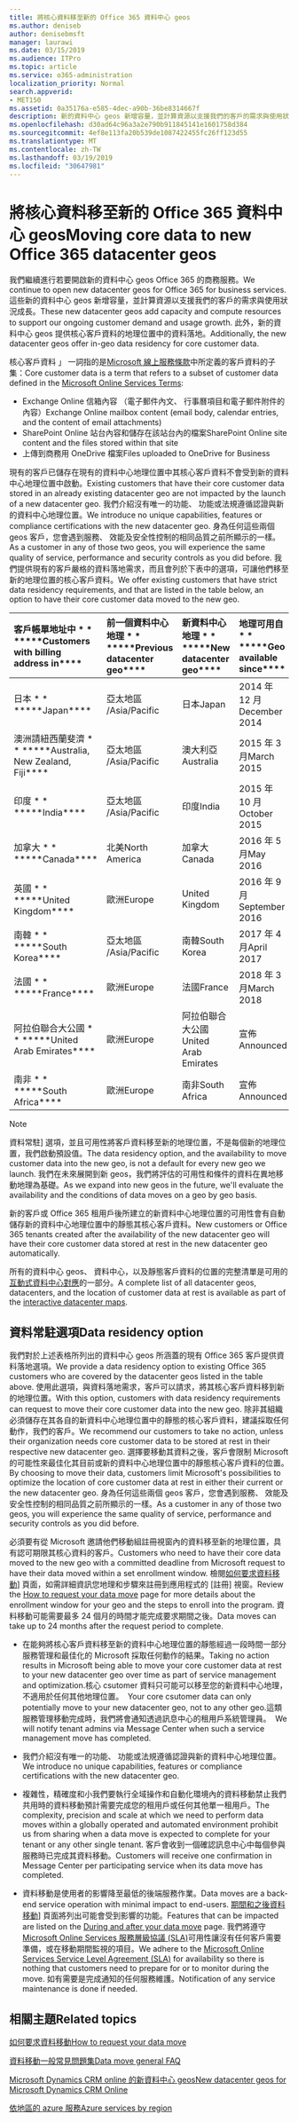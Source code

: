 ```yaml
---
title: 將核心資料移至新的 Office 365 資料中心 geos
ms.author: deniseb
author: denisebmsft
manager: laurawi
ms.date: 03/15/2019
ms.audience: ITPro
ms.topic: article
ms.service: o365-administration
localization_priority: Normal
search.appverid:
- MET150
ms.assetid: 0a35176a-e585-4dec-a90b-36be8314667f
description: 新的資料中心 geos 新增容量，並計算資源以支援我們的客戶的需求與使用狀況成長。 此外，新的資料中心 geos 提供核心客戶資料的地理位置中的資料落地。 核心客戶資料 」 一詞指的是 Microsoft 線上服務條款中所定義的客戶資料的子集： Exchange Online 信箱內容 （電子郵件內文、 行事曆項目和電子郵件附件的內容） 和 SharePoint Online 站台內容和檔案儲存在該站台內，而且檔案上傳至商務用 OneDrive。
ms.openlocfilehash: d30ad64c96a3a2e790b911845141e1601758d384
ms.sourcegitcommit: 4ef8e113fa20b539de1087422455fc26ff123d55
ms.translationtype: MT
ms.contentlocale: zh-TW
ms.lasthandoff: 03/19/2019
ms.locfileid: "30647981"
---
```

# <a name="moving-core-data-to-new-office-365-datacenter-geos"></a><span data-ttu-id="9f611-105">將核心資料移至新的 Office 365 資料中心 geos</span><span class="sxs-lookup"><span data-stu-id="9f611-105">Moving core data to new Office 365 datacenter geos</span></span>

<span data-ttu-id="9f611-106">我們繼續進行若要開啟新的資料中心 geos Office 365 的商務服務。</span><span class="sxs-lookup"><span data-stu-id="9f611-106">We continue to open new datacenter geos for Office 365 for business services.</span></span> <span data-ttu-id="9f611-107">這些新的資料中心 geos 新增容量，並計算資源以支援我們的客戶的需求與使用狀況成長。</span><span class="sxs-lookup"><span data-stu-id="9f611-107">These new datacenter geos add capacity and compute resources to support our ongoing customer demand and usage growth.</span></span> <span data-ttu-id="9f611-108">此外，新的資料中心 geos 提供核心客戶資料的地理位置中的資料落地。</span><span class="sxs-lookup"><span data-stu-id="9f611-108">Additionally, the new datacenter geos offer in-geo data residency for core customer data.</span></span> 

<span data-ttu-id="9f611-109">核心客戶資料 」 一詞指的是[Microsoft 線上服務條款](https://go.microsoft.com/fwlink/p/?LinkID=249048)中所定義的客戶資料的子集：</span><span class="sxs-lookup"><span data-stu-id="9f611-109">Core customer data is a term that refers to a subset of customer data defined in the [Microsoft Online Services Terms](https://go.microsoft.com/fwlink/p/?LinkID=249048):</span></span> 
- <span data-ttu-id="9f611-110">Exchange Online 信箱內容 （電子郵件內文、 行事曆項目和電子郵件附件的內容）</span><span class="sxs-lookup"><span data-stu-id="9f611-110">Exchange Online mailbox content (email body, calendar entries, and the content of email attachments)</span></span>
- <span data-ttu-id="9f611-111">SharePoint Online 站台內容和儲存在該站台內的檔案</span><span class="sxs-lookup"><span data-stu-id="9f611-111">SharePoint Online site content and the files stored within that site</span></span>
- <span data-ttu-id="9f611-112">上傳到商務用 OneDrive 檔案</span><span class="sxs-lookup"><span data-stu-id="9f611-112">Files uploaded to OneDrive for Business</span></span> 
  
<span data-ttu-id="9f611-113">現有的客戶已儲存在現有的資料中心地理位置中其核心客戶資料不會受到新的資料中心地理位置中啟動。</span><span class="sxs-lookup"><span data-stu-id="9f611-113">Existing customers that have their core customer data stored in an already existing datacenter geo are not impacted by the launch of a new datacenter geo.</span></span> <span data-ttu-id="9f611-114">我們介紹沒有唯一的功能、 功能或法規遵循認證與新的資料中心地理位置。</span><span class="sxs-lookup"><span data-stu-id="9f611-114">We introduce no unique capabilities, features or compliance certifications with the new datacenter geo.</span></span> <span data-ttu-id="9f611-115">身為任何這些兩個 geos 客戶，您會遇到服務、 效能及安全性控制的相同品質之前所顯示的一樣。</span><span class="sxs-lookup"><span data-stu-id="9f611-115">As a customer in any of those two geos, you will experience the same quality of service, performance and security controls as you did before.</span></span> <span data-ttu-id="9f611-116">我們提供現有的客戶嚴格的資料落地需求，而且會列於下表中的選項，可讓他們移至新的地理位置的核心客戶資料。</span><span class="sxs-lookup"><span data-stu-id="9f611-116">We offer existing customers that have strict data residency requirements, and that are listed in the table below, an option to have their core customer data moved to the new geo.</span></span>
  
|<span data-ttu-id="9f611-117">客戶帳單地址中 \* \* \*</span><span class="sxs-lookup"><span data-stu-id="9f611-117">\*\*\*\*Customers with billing address in\*\*\*\*</span></span>|<span data-ttu-id="9f611-118">前一個資料中心地理 \* \* \*</span><span class="sxs-lookup"><span data-stu-id="9f611-118">\*\*\*\*Previous datacenter geo\*\*\*\*</span></span>|<span data-ttu-id="9f611-119">新資料中心地理 \* \* \*</span><span class="sxs-lookup"><span data-stu-id="9f611-119">\*\*\*\*New datacenter geo\*\*\*\*</span></span>|<span data-ttu-id="9f611-120">地理可用自 \* \* \*</span><span class="sxs-lookup"><span data-stu-id="9f611-120">\*\*\*\*Geo available since\*\*\*\*</span></span>|
|:-----|:-----|:-----|:-----|
|<span data-ttu-id="9f611-121">日本 \* \* \*</span><span class="sxs-lookup"><span data-stu-id="9f611-121">\*\*\*\*Japan\*\*\*\*</span></span>| <span data-ttu-id="9f611-122">亞太地區 /</span><span class="sxs-lookup"><span data-stu-id="9f611-122">Asia/Pacific</span></span> | <span data-ttu-id="9f611-123">日本</span><span class="sxs-lookup"><span data-stu-id="9f611-123">Japan</span></span> | <span data-ttu-id="9f611-124">2014 年 12 月</span><span class="sxs-lookup"><span data-stu-id="9f611-124">December 2014</span></span> |
|<span data-ttu-id="9f611-125">澳洲請紐西蘭斐濟 \* \* \*</span><span class="sxs-lookup"><span data-stu-id="9f611-125">\*\*\*\*Australia, New Zealand, Fiji\*\*\*\*</span></span>| <span data-ttu-id="9f611-126">亞太地區 /</span><span class="sxs-lookup"><span data-stu-id="9f611-126">Asia/Pacific</span></span> | <span data-ttu-id="9f611-127">澳大利亞</span><span class="sxs-lookup"><span data-stu-id="9f611-127">Australia</span></span> | <span data-ttu-id="9f611-128">2015 年 3 月</span><span class="sxs-lookup"><span data-stu-id="9f611-128">March 2015</span></span> |
|<span data-ttu-id="9f611-129">印度 \* \* \*</span><span class="sxs-lookup"><span data-stu-id="9f611-129">\*\*\*\*India\*\*\*\*</span></span>| <span data-ttu-id="9f611-130">亞太地區 /</span><span class="sxs-lookup"><span data-stu-id="9f611-130">Asia/Pacific</span></span> | <span data-ttu-id="9f611-131">印度</span><span class="sxs-lookup"><span data-stu-id="9f611-131">India</span></span> | <span data-ttu-id="9f611-132">2015 年 10 月</span><span class="sxs-lookup"><span data-stu-id="9f611-132">October 2015</span></span> |
|<span data-ttu-id="9f611-133">加拿大 \* \* \*</span><span class="sxs-lookup"><span data-stu-id="9f611-133">\*\*\*\*Canada\*\*\*\*</span></span>| <span data-ttu-id="9f611-134">北美</span><span class="sxs-lookup"><span data-stu-id="9f611-134">North America</span></span> | <span data-ttu-id="9f611-135">加拿大</span><span class="sxs-lookup"><span data-stu-id="9f611-135">Canada</span></span> | <span data-ttu-id="9f611-136">2016 年 5 月</span><span class="sxs-lookup"><span data-stu-id="9f611-136">May 2016</span></span> |
|<span data-ttu-id="9f611-137">英國 \* \* \*</span><span class="sxs-lookup"><span data-stu-id="9f611-137">\*\*\*\*United Kingdom\*\*\*\*</span></span>| <span data-ttu-id="9f611-138">歐洲</span><span class="sxs-lookup"><span data-stu-id="9f611-138">Europe</span></span> | United Kingdom | <span data-ttu-id="9f611-140">2016 年 9 月</span><span class="sxs-lookup"><span data-stu-id="9f611-140">September 2016</span></span> |
|<span data-ttu-id="9f611-141">南韓 \* \* \*</span><span class="sxs-lookup"><span data-stu-id="9f611-141">\*\*\*\*South Korea\*\*\*\*</span></span>| <span data-ttu-id="9f611-142">亞太地區 /</span><span class="sxs-lookup"><span data-stu-id="9f611-142">Asia/Pacific</span></span> | <span data-ttu-id="9f611-143">南韓</span><span class="sxs-lookup"><span data-stu-id="9f611-143">South Korea</span></span> | <span data-ttu-id="9f611-144">2017 年 4 月</span><span class="sxs-lookup"><span data-stu-id="9f611-144">April 2017</span></span> |
|<span data-ttu-id="9f611-145">法國 \* \* \*</span><span class="sxs-lookup"><span data-stu-id="9f611-145">\*\*\*\*France\*\*\*\*</span></span>| <span data-ttu-id="9f611-146">歐洲</span><span class="sxs-lookup"><span data-stu-id="9f611-146">Europe</span></span> | <span data-ttu-id="9f611-147">法國</span><span class="sxs-lookup"><span data-stu-id="9f611-147">France</span></span> | <span data-ttu-id="9f611-148">2018 年 3 月</span><span class="sxs-lookup"><span data-stu-id="9f611-148">March 2018</span></span> |
|<span data-ttu-id="9f611-149">阿拉伯聯合大公國 \* \* \*</span><span class="sxs-lookup"><span data-stu-id="9f611-149">\*\*\*\*United Arab Emirates\*\*\*\*</span></span>| <span data-ttu-id="9f611-150">歐洲</span><span class="sxs-lookup"><span data-stu-id="9f611-150">Europe</span></span> | <span data-ttu-id="9f611-151">阿拉伯聯合大公國</span><span class="sxs-lookup"><span data-stu-id="9f611-151">United Arab Emirates</span></span> | <span data-ttu-id="9f611-152">宣佈</span><span class="sxs-lookup"><span data-stu-id="9f611-152">Announced</span></span> |
|<span data-ttu-id="9f611-153">南非 \* \* \*</span><span class="sxs-lookup"><span data-stu-id="9f611-153">\*\*\*\*South Africa\*\*\*\*</span></span>| <span data-ttu-id="9f611-154">歐洲</span><span class="sxs-lookup"><span data-stu-id="9f611-154">Europe</span></span> | <span data-ttu-id="9f611-155">南非</span><span class="sxs-lookup"><span data-stu-id="9f611-155">South Africa</span></span> | <span data-ttu-id="9f611-156">宣佈</span><span class="sxs-lookup"><span data-stu-id="9f611-156">Announced</span></span> |
   
> [!NOTE]
> <span data-ttu-id="9f611-157">資料常駐] 選項，並且可用性將客戶資料移至新的地理位置，不是每個新的地理位置，我們啟動預設值。</span><span class="sxs-lookup"><span data-stu-id="9f611-157">The data residency option, and the availability to move customer data into the new geo, is not a default for every new geo we launch.</span></span> <span data-ttu-id="9f611-158">我們在未來展開到新 geos，我們將評估的可用性和條件的資料在異地移動地理為基礎。</span><span class="sxs-lookup"><span data-stu-id="9f611-158">As we expand into new geos in the future, we'll evaluate the availability and the conditions of data moves on a geo by geo basis.</span></span> 
  
<span data-ttu-id="9f611-159">新的客戶或 Office 365 租用戶後所建立的新資料中心地理位置的可用性會有自動儲存新的資料中心地理位置中的靜態其核心客戶資料。</span><span class="sxs-lookup"><span data-stu-id="9f611-159">New customers or Office 365 tenants created after the availability of the new datacenter geo will have their core customer data stored at rest in the new datacenter geo automatically.</span></span>
  
<span data-ttu-id="9f611-160">所有的資料中心 geos、 資料中心，以及靜態客戶資料的位置的完整清單是可用的[互動式資料中心對應](https://office.com/datamaps)的一部分。</span><span class="sxs-lookup"><span data-stu-id="9f611-160">A complete list of all datacenter geos, datacenters, and the location of customer data at rest is available as part of the [interactive datacenter maps](https://office.com/datamaps).</span></span> 
  
## <a name="data-residency-option"></a><span data-ttu-id="9f611-161">資料常駐選項</span><span class="sxs-lookup"><span data-stu-id="9f611-161">Data residency option</span></span>

<span data-ttu-id="9f611-162">我們對於上述表格所列出的資料中心 geos 所涵蓋的現有 Office 365 客戶提供資料落地選項。</span><span class="sxs-lookup"><span data-stu-id="9f611-162">We provide a data residency option to existing Office 365 customers who are covered by the datacenter geos listed in the table above.</span></span> <span data-ttu-id="9f611-163">使用此選項，與資料落地需求，客戶可以請求，將其核心客戶資料移到新的地理位置。</span><span class="sxs-lookup"><span data-stu-id="9f611-163">With this option, customers with data residency requirements can request to move their core customer data into the new geo.</span></span> <span data-ttu-id="9f611-164">除非其組織必須儲存在其各自的新資料中心地理位置中的靜態的核心客戶資料，建議採取任何動作，我們的客戶。</span><span class="sxs-lookup"><span data-stu-id="9f611-164">We recommend our customers to take no action, unless their organization needs core customer data to be stored at rest in their respective new datacenter geo.</span></span> <span data-ttu-id="9f611-165">選擇要移動其資料之後，客戶會限制 Microsoft 的可能性來最佳化其目前或新的資料中心地理位置中的靜態核心客戶資料的位置。</span><span class="sxs-lookup"><span data-stu-id="9f611-165">By choosing to move their data, customers limit Microsoft's possibilities to optimize the location of core customer data at rest in either their current or the new datacenter geo.</span></span> <span data-ttu-id="9f611-166">身為任何這些兩個 geos 客戶，您會遇到服務、 效能及安全性控制的相同品質之前所顯示的一樣。</span><span class="sxs-lookup"><span data-stu-id="9f611-166">As a customer in any of those two geos, you will experience the same quality of service, performance and security controls as you did before.</span></span>
  
<span data-ttu-id="9f611-167">必須要有從 Microsoft 邀請他們移動組註冊視窗內的資料移至新的地理位置，具有認可期限其核心資料的客戶。</span><span class="sxs-lookup"><span data-stu-id="9f611-167">Customers who need to have their core data moved to the new geo with a committed deadline from Microsoft request to have their data moved within a set enrollment window.</span></span>  <span data-ttu-id="9f611-168">檢閱[如何要求資料移動](request-your-data-move.md)] 頁面，如需詳細資訊您地理和步驟來註冊到應用程式的 [註冊] 視窗。</span><span class="sxs-lookup"><span data-stu-id="9f611-168">Review the [How to request your data move](request-your-data-move.md) page for more details about the enrollment window for your geo and the steps to enroll into the program.</span></span>  <span data-ttu-id="9f611-169">資料移動可能需要最多 24 個月的時間才能完成要求期間之後。</span><span class="sxs-lookup"><span data-stu-id="9f611-169">Data moves can take up to 24 months after the request period to complete.</span></span>

- <span data-ttu-id="9f611-170">在能夠將核心客戶資料移至新的資料中心地理位置的靜態經過一段時間一部分服務管理和最佳化的 Microsoft 採取任何動作的結果。</span><span class="sxs-lookup"><span data-stu-id="9f611-170">Taking no action results in Microsoft being able to move your core customer data at rest to your new datacenter geo over time as part of service management and optimization.</span></span><span data-ttu-id="9f611-171">核心 csutomer 資料只可能可以移至您的新資料中心地理，不適用於任何其他地理位置。</span><span class="sxs-lookup"><span data-stu-id="9f611-171">  Your core csutomer data can only potentially move to your new datacenter geo, not to any other geo.</span></span><span data-ttu-id="9f611-172">這類服務管理移動完成時，我們將會通知透過訊息中心的租用戶系統管理員。</span><span class="sxs-lookup"><span data-stu-id="9f611-172">  We will notify tenant admins via Message Center when such a service management move has completed.</span></span>
   
- <span data-ttu-id="9f611-173">我們介紹沒有唯一的功能、 功能或法規遵循認證與新的資料中心地理位置。</span><span class="sxs-lookup"><span data-stu-id="9f611-173">We introduce no unique capabilities, features or compliance certifications with the new datacenter geo.</span></span>
    
- <span data-ttu-id="9f611-174">複雜性，精確度和小我們要執行全域操作和自動化環境內的資料移動禁止我們共用時的資料移動預計需要完成您的租用戶或任何其他單一租用戶。</span><span class="sxs-lookup"><span data-stu-id="9f611-174">The complexity, precision and scale at which we need to perform data moves within a globally operated and automated environment prohibit us from sharing when a data move is expected to complete for your tenant or any other single tenant.</span></span> <span data-ttu-id="9f611-175">客戶會收到一個確認訊息中心中每個參與服務時已完成其資料移動。</span><span class="sxs-lookup"><span data-stu-id="9f611-175">Customers will receive one confirmation in Message Center per participating service when its data move has completed.</span></span> 
    
- <span data-ttu-id="9f611-176">資料移動是使用者的影響降至最低的後端服務作業。</span><span class="sxs-lookup"><span data-stu-id="9f611-176">Data moves are a back-end service operation with minimal impact to end-users.</span></span> <span data-ttu-id="9f611-177">[期間和之後資料移動](during-and-after-your-data-move.md)] 頁面將列出可能會受到影響的功能。</span><span class="sxs-lookup"><span data-stu-id="9f611-177">Features that can be impacted are listed on the [During and after your data move](during-and-after-your-data-move.md) page.</span></span> <span data-ttu-id="9f611-178">我們將遵守[Microsoft Online Services 服務層級協議 (SLA)](https://go.microsoft.com/fwlink/p/?LinkId=523897)可用性讓沒有任何客戶需要準備，或在移動期間監視的項目。</span><span class="sxs-lookup"><span data-stu-id="9f611-178">We adhere to the [Microsoft Online Services Service Level Agreement (SLA)](https://go.microsoft.com/fwlink/p/?LinkId=523897) for availability so there is nothing that customers need to prepare for or to monitor during the move.</span></span> <span data-ttu-id="9f611-179">如有需要是完成通知的任何服務維護。</span><span class="sxs-lookup"><span data-stu-id="9f611-179">Notification of any service maintenance is done if needed.</span></span> 
    
## <a name="related-topics"></a><span data-ttu-id="9f611-180">相關主題</span><span class="sxs-lookup"><span data-stu-id="9f611-180">Related topics</span></span> 
 
[<span data-ttu-id="9f611-181">如何要求資料移動</span><span class="sxs-lookup"><span data-stu-id="9f611-181">How to request your data move</span></span>](request-your-data-move.md)
    
[<span data-ttu-id="9f611-182">資料移動一般常見問題集</span><span class="sxs-lookup"><span data-stu-id="9f611-182">Data move general FAQ</span></span>](data-move-faq.md)
  
[<span data-ttu-id="9f611-183">Microsoft Dynamics CRM online 的新資料中心 geos</span><span class="sxs-lookup"><span data-stu-id="9f611-183">New datacenter geos for Microsoft Dynamics CRM Online</span></span>](https://go.microsoft.com/fwlink/p/?Linkid=615924)
  
[<span data-ttu-id="9f611-184">依地區的 azure 服務</span><span class="sxs-lookup"><span data-stu-id="9f611-184">Azure services by region</span></span>](https://azure.microsoft.com/en-us/regions/)
